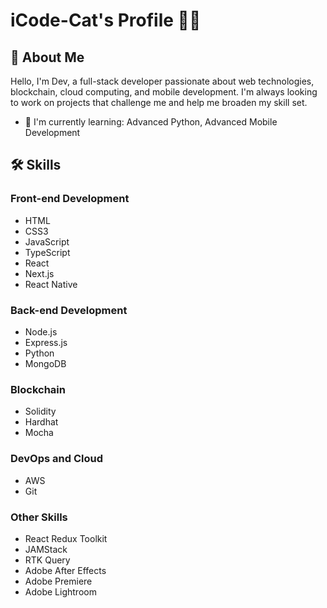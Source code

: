 # iCode-Cat's Profile 👨‍💻

## 👋 About Me

Hello, I'm Dev, a full-stack developer passionate about web technologies, blockchain, cloud computing, and mobile development. I'm always looking to work on projects that challenge me and help me broaden my skill set.

- 🌱 I'm currently learning: Advanced Python, Advanced Mobile Development

## 🛠 Skills

### Front-end Development
- HTML
- CSS3
- JavaScript
- TypeScript
- React
- Next.js
- React Native

### Back-end Development
- Node.js
- Express.js
- Python
- MongoDB

### Blockchain
- Solidity
- Hardhat
- Mocha

### DevOps and Cloud
- AWS
- Git

### Other Skills
- React Redux Toolkit
- JAMStack
- RTK Query
- Adobe After Effects
- Adobe Premiere
- Adobe Lightroom
